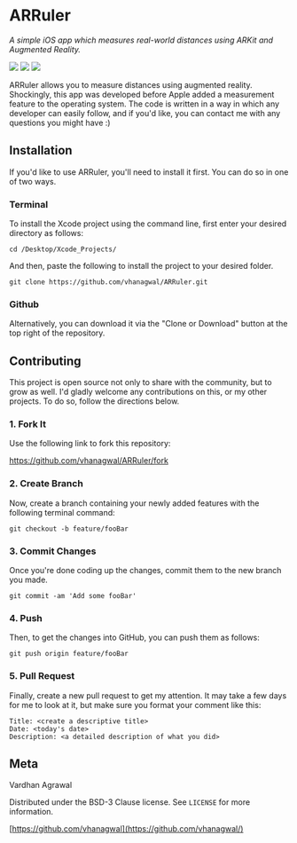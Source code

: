 # ARRuler
*A simple iOS app which measures real-world distances using ARKit and Augmented Reality.*

[![](https://img.shields.io/badge/version-1.1-yellow.svg)]()
[![](https://img.shields.io/github/repo-size/vhanagwal/ARRuler.svg)]()
[![](https://img.shields.io/badge/build-valid-green.svg)]()

ARRuler allows you to measure distances using augmented reality. Shockingly, this app was developed before Apple added a measurement feature to the operating system. The code is written in a way in which any developer can easily follow, and if you'd like, you can contact me with any questions you might have :)

## Installation
If you'd like to use ARRuler, you'll need to install it first. You can do so in one of two ways.

### Terminal
To install the Xcode project using the command line, first enter your desired directory as follows:

```
cd /Desktop/Xcode_Projects/
```

And then, paste the following to install the project to your desired folder.

```
git clone https://github.com/vhanagwal/ARRuler.git
```

### Github
Alternatively, you can download it via the "Clone or Download" button at the top right of the repository.

## Contributing
This project is open source not only to share with the community, but to grow as well. I'd gladly welcome any contributions on this, or my other projects. To do so, follow the directions below.

### 1. Fork It
Use the following link to fork this repository:

https://github.com/vhanagwal/ARRuler/fork

### 2. Create Branch
Now, create a branch containing your newly added features with the following terminal command:
```
git checkout -b feature/fooBar
```

### 3. Commit Changes
Once you're done coding up the changes, commit them to the new branch you made.
```
git commit -am 'Add some fooBar'
```

### 4. Push
Then, to get the changes into GitHub, you can push them as follows:
```
git push origin feature/fooBar
```

### 5. Pull Request
Finally, create a new pull request to get my attention. It may take a few days for me to look at it, but make sure you format your comment like this:
```
Title: <create a descriptive title>
Date: <today's date>
Description: <a detailed description of what you did>
```

## Meta

Vardhan Agrawal

Distributed under the BSD-3 Clause license. See ``LICENSE`` for more information.

[https://github.com/vhanagwal](https://github.com/vhanagwal/)
